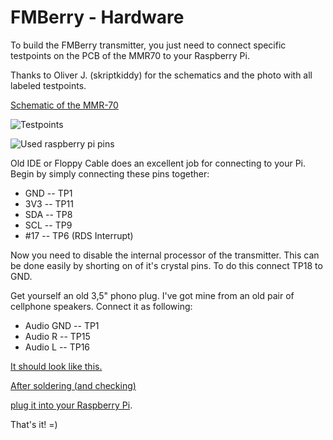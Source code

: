 FMBerry - Hardware
=======
To build the FMBerry transmitter, 
you just need to connect specific testpoints on the PCB of the MMR70 to your Raspberry Pi.

Thanks to Oliver J. (skriptkiddy) for the schematics and the photo with all labeled testpoints.

[Schematic of the MMR-70](http://www.mikrocontroller.net/attachment/140251/MMR70.pdf)

![Testpoints](http://tbspace.de/content/images/fmberrypics/testpins.jpg)

![Used raspberry pi pins](http://tbspace.de/content/images/fmberrypics/usedpins.png)

Old IDE or Floppy Cable does an excellent job for connecting to your Pi. 
Begin by simply connecting these pins together:

* GND -- TP1
* 3V3 -- TP11
* SDA -- TP8
* SCL -- TP9
* #17 -- TP6 (RDS Interrupt)

Now you need to disable the internal processor of the transmitter. This can be done easily by shorting on of it's crystal pins.
To do this connect TP18 to GND. 

Get yourself an old 3,5" phono plug. I've got mine from an old pair of cellphone speakers. 
Connect it as following:

* Audio GND -- TP1
* Audio R   -- TP15
* Audio L   -- TP16

[It should look like this.](http://tbspace.de/content/images/fmberrypics/2013-03-27%2016.19.48.jpg)


[After soldering (and checking)](http://tbspace.de/content/images/fmberrypics/2013-03-27%2016.47.20.jpg)

[plug it into your Raspberry Pi](http://tbspace.de/content/images/fmberrypics/2013-03-27%2016.49.48.jpg).

That's it! =)
